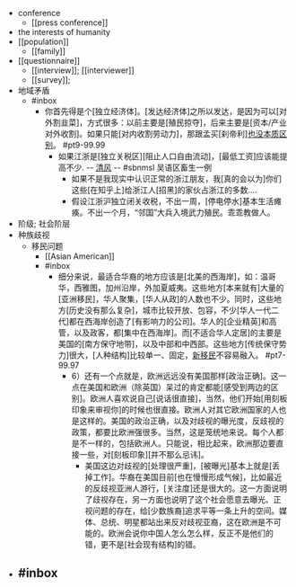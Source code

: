 - conference
    - [[press conference]]
- the interests of humanity
- [[population]]
    - [[family]]
- [[questionnaire]]
    - [[interview]]; [[interviewer]]
    - [[survey]];
- 地域矛盾
    - #inbox
        - 你首先得是个[独立经济体]。[发达经济体]之所以发达，是因为可以[对外割韭菜]，方式很多：以前主要是[殖民掠夺]，后来主要是[资本/产业对外收割]。如果只能[对内收割劳动力]，那跟孟买[刹帝利][也没本质区别](https://www.zhihu.com/question/35834004/answer/1840861167)。 #pt9-99.99
            - 如果江浙是[独立关税区][阻止人口自由流动]，[最低工资]应该能提高不少. -- [清风](https://www.zhihu.com/people/xie-xu-yang-70) -- #sbnmsl 吴语区畜生一例
                - 如果不是我现实中认识正常的浙江朋友，我[真的会以为]你们这些[在知乎上]给浙江人[招黑]的家伙占浙江的多数....
                - 假设江浙沪独立闭关收税，不出一周，[停电停水]基本生活瘫痪。不出一个月，“邻国”大兵入境武力殖民。乖乖教做人。
- 阶级; 社会阶层
- 种族歧视
    - 移民问题
        - [[Asian American]]
        - #inbox
            - 细分来说，最适合华裔的地方应该是[北美的西海岸]，如：温哥华，西雅图，加州沿岸，外加夏威夷。这些地方[本来就有]大量的[亚洲移民]，华人聚集，[华人从政]的人数也不少。同时，这些地方[历史没有那么复杂]，城市比较开放、包容，不少[华人一代二代]都在西海岸创造了[有影响力的公司]。华人的[企业精英]和高管，以及政客，都[集中在西海岸]。而[不适合华人定居]的主要是美国的[南方保守地带]，以及中部和中西部。这些地方[传统保守势力]很大，[人种结构]比较单一、固定，[新移民](https://www.zhihu.com/question/325791926/answer/1802272609)不容易融入。 #pt7-99.97
                - 6）还有一个点就是，欧洲远远没有美国那样[政治正确]。这一点在美国和欧洲（除英国）呆过的肯定都能[感受到两边的区别]。欧洲人喜欢说自己[说话很直接]，当然，他们开始[用刻板印象来审视你]的时候也很直接。欧洲人对其它欧洲国家的人也是这样的。美国的政治正确，以及对歧视的曝光度，反歧视的政策，都要比欧洲强很多。当然，这是笼统地来说。每个人都是不一样的，包括欧洲人。只能说，相比起来，欧洲那边要直接一些，对[刻板印象][并不那么忌讳]。
                    - 美国这边对歧视的[处理很严重]，[被曝光]基本上就是[丢掉工作]。华裔在美国目前[也在慢慢形成气候]，比如最近的反歧视亚洲人游行，[关注度]还是很大的。这一方面说明了歧视存在，另一方面也说明了这个社会愿意去曝光、正视问题的存在，给[少数族裔]追求平等一条上升的空间。媒体、总统、明星都站出来反对歧视亚裔，这在欧洲是不可能的。欧洲会说你中国人怎么怎么样，反正不是他们的错，更不是[社会现有结构]的错。
- #inbox
    - 
